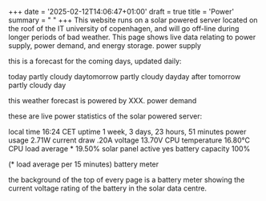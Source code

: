 +++
date = '2025-02-12T14:06:47+01:00'
draft = true
title = 'Power'
summary = " "
+++
This website runs on a solar powered server located on the roof of the IT university of copenhagen, and will go off-line during longer periods of bad weather. This page shows live data relating to power supply, power demand, and energy storage.
power supply

this is a forecast for the coming days, updated daily:

today partly cloudy daytomorrow partly cloudy dayday after tomorrow partly cloudy day

this weather forecast is powered by XXX.
power demand

these are live power statistics of the solar powered server:

local time
16:24 CET
uptime
1 week, 3 days, 23 hours, 51 minutes
power usage
2.71W
current draw
.20A
voltage
13.70V
CPU temperature
16.80°C
CPU load average *
19.50%
solar panel active
yes
battery capacity
100%

(* load average per 15 minutes)
battery meter

the background of the top of every page is a battery meter showing the current voltage rating of the battery in the solar data centre.